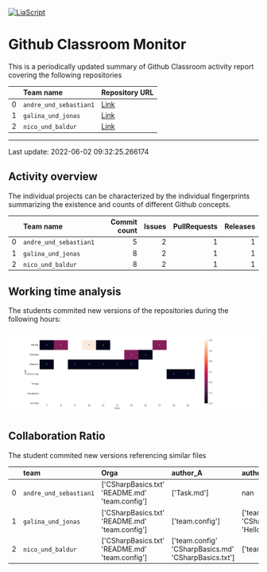 <!--
author:   _
email:    _

version:  0.0.1
language: en

-->

[![LiaScript](https://raw.githubusercontent.com/LiaScript/LiaScript/master/badges/course.svg)](https://liascript.github.io/course/?https://github.com/SebastianZug/GitHubClassroomTutorFeedback/blob/main/README.md)

# Github Classroom Monitor

This is a periodically updated summary of Github Classroom activity report covering the following repositories

<!-- data-type="none" -->
|    | Team name              | Repository URL                                                                                                                 |
|---:|:-----------------------|:-------------------------------------------------------------------------------------------------------------------------------|
|  0 | `andre_und_sebastian1` | [Link](https://github.com/Ifi-Softwareentwicklung-SoSe2021/softwareentwicklung_aufgabe3_sose2021_tutors-andre_und_sebastian-1) |
|  1 | `galina_und_jonas`     | [Link](https://github.com/Ifi-Softwareentwicklung-SoSe2021/softwareentwicklung_aufgabe3_sose2021_tutors-galina_und_jonas)      |
|  2 | `nico_und_baldur`      | [Link](https://github.com/Ifi-Softwareentwicklung-SoSe2021/softwareentwicklung_aufgabe3_sose2021_tutors-nico_und_baldur)       |

----------------------------------------------------- 

Last update: 2022-06-02 09:32:25.266174

## Activity overview

The individual projects can be characterized by the individual fingerprints summarizing the existence and counts of different Github concepts.

<!-- data-type="none" -->
|    | Team name              |   Commit count |   Issues |   PullRequests |   Releases |
|---:|:-----------------------|---------------:|---------:|---------------:|-----------:|
|  0 | `andre_und_sebastian1` |              5 |        2 |              1 |          1 |
|  1 | `galina_und_jonas`     |              8 |        2 |              1 |          1 |
|  2 | `nico_und_baldur`      |              8 |        2 |              1 |          1 |

## Working time analysis

The students commited new versions of the repositories during the following hours:

![image](./example/notebooks/F_TimeStatistics.png)

## Collaboration Ratio

The student commited new versions referencing similar files

<!-- data-type="none" -->
|    | team                   | Orga                                           | author_A                                             | author_B                                          |
|---:|:-----------------------|:-----------------------------------------------|:-----------------------------------------------------|:--------------------------------------------------|
|  0 | `andre_und_sebastian1` | ['CSharpBasics.txt' 'README.md' 'team.config'] | ['Task.md']                                          | nan                                               |
|  1 | `galina_und_jonas`     | ['CSharpBasics.txt' 'README.md' 'team.config'] | ['team.config']                                      | ['team.config' 'CSharpBasics.md' 'HelloWorld.cs'] |
|  2 | `nico_und_baldur`      | ['CSharpBasics.txt' 'README.md' 'team.config'] | ['team.config' 'CSharpBasics.md' 'CSharpBasics.txt'] | ['team.config']                                   |

